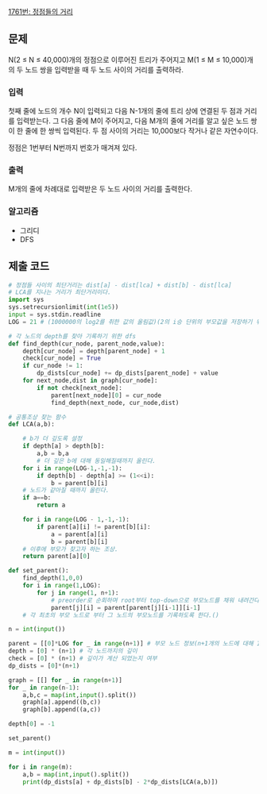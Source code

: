 [1761번: 정점들의 거리](https://www.acmicpc.net/problem/1761)

## 문제

N(2 ≤ N ≤ 40,000)개의 정점으로 이루어진 트리가 주어지고 M(1 ≤ M ≤ 10,000)개의 두 노드 쌍을 입력받을 때 두 노드 사이의 거리를 출력하라.

### 입력

첫째 줄에 노드의 개수 N이 입력되고 다음 N-1개의 줄에 트리 상에 연결된 두 점과 거리를 입력받는다. 그 다음 줄에 M이 주어지고, 다음 M개의 줄에 거리를 알고 싶은 노드 쌍이 한 줄에 한 쌍씩 입력된다. 두 점 사이의 거리는 10,000보다 작거나 같은 자연수이다.

정점은 1번부터 N번까지 번호가 매겨져 있다.

### 출력

M개의 줄에 차례대로 입력받은 두 노드 사이의 거리를 출력한다.

### 알고리즘

- 그리디
- DFS

## 제출 코드

```python
# 정점들 사이의 최단거리는 dist[a] - dist[lca] + dist[b] - dist[lca]
# LCA를 지나는 거리가 최단거리이다.
import sys
sys.setrecursionlimit(int(1e5))
input = sys.stdin.readline
LOG = 21 # (1000000의 log2를 취한 값의 올림값)(2의 i승 단위의 부모값을 저장하기 위한 크기.)

# 각 노드의 depth를 찾아 기록하기 위한 dfs
def find_depth(cur_node, parent_node,value):
    depth[cur_node] = depth[parent_node] + 1
    check[cur_node] = True
    if cur_node != 1:
        dp_dists[cur_node] += dp_dists[parent_node] + value
    for next_node,dist in graph[cur_node]:
        if not check[next_node]:
            parent[next_node][0] = cur_node
            find_depth(next_node, cur_node,dist)

# 공통조상 찾는 함수
def LCA(a,b):

    # b가 더 깊도록 설정
    if depth[a] > depth[b]:
        a,b = b,a
        # 더 깊은 b에 대해 동일해질때까지 올린다.
    for i in range(LOG-1,-1,-1):
        if depth[b] - depth[a] >= (1<<i):
            b = parent[b][i]
    # 노드가 같아질 때까지 올린다.
    if a==b:
        return a

    for i in range(LOG - 1,-1,-1):
        if parent[a][i] != parent[b][i]:
            a = parent[a][i]
            b = parent[b][i]
    # 이후에 부모가 찾고자 하는 조상.
    return parent[a][0]

def set_parent():
    find_depth(1,0,0)
    for i in range(1,LOG):
        for j in range(1, n+1):
            # preorder로 순회하며 root부터 top-down으로 부모노드를 채워 내려간다.
            parent[j][i] = parent[parent[j][i-1]][i-1]
    # 각 최초의 부모 노드로 부터 그 노드의 부모노드를 기록하도록 한다.()

n = int(input())

parent = [[0]*LOG for _ in range(n+1)] # 부모 노드 정보(n+1개의 노드에 대해 1,2,4,8,16..번째 부모값을 전부 기록.)
depth = [0] * (n+1) # 각 노드까지의 깊이
check = [0] * (n+1) # 깊이가 계산 되었는지 여부
dp_dists = [0]*(n+1)

graph = [[] for _ in range(n+1)]
for _ in range(n-1):
    a,b,c = map(int,input().split())
    graph[a].append((b,c))
    graph[b].append((a,c))

depth[0] = -1

set_parent()

m = int(input())

for i in range(m):
    a,b = map(int,input().split())
    print(dp_dists[a] + dp_dists[b] - 2*dp_dists[LCA(a,b)])
```